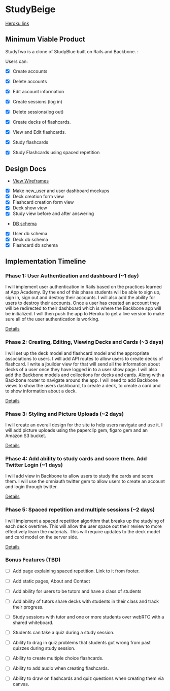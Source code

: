 # StudyBeige

[Heroku link][heroku]

[heroku]: https://studybeige.space/

## Minimum Viable Product
StudyTwo is a clone of StudyBlue built on Rails and Backbone. :

<!-- This is a Markdown checklist. Use it to keep track of your progress! -->
Users can:
- [x] Create accounts
- [x] Delete accounts
- [x] Edit account information
- [x] Create sessions (log in)
- [x] Delete sessions(log out)
- [x] Create decks of flashcards.
- [x] View and Edit flashcards.
- [x] Study flashcards
- [x] Study Flashcards using spaced repetition 



## Design Docs
* [View Wireframes][views] 

- [x] Make new_user and user dashboard mockups
- [x] Deck creation form view
- [x] Flashcard creation form view
- [x] Deck show view
- [x] Study view before and after answering

* [DB schema][schema] 

 
- [x] User db schema
- [x] Deck db schema
- [x] Flashcard db schema

[views]: ./docs/views.md
[schema]: ./docs/schema.md

## Implementation Timeline

### Phase 1: User Authentication and dashboard (~1 day)
I will implement user authentication in Rails based on the practices learned at
App Academy. By the end of this phase students will be able to sign up,
sign in, sign out and destroy their accounts. I will also add the ability for
users to destroy their accounts.  Once a user has created an account they will
be redirected to their dashboard which is where the Backbone app will be
initialized. I will then push the app to Heroku to get a live version to make
sure all of the user authentication is working.

[Details][phase-one]

### Phase 2: Creating, Editing, Viewing Decks and Cards   (~3 days)
I will set up the deck model and flashcard model and the appropriate
associations to users. I will add API routes to allow users to
create decks of flashcard. I write a jbuilder view for that will send all the
information about decks of a user once they have logged in to a user show page.
I will also add the Backbone models and collections for decks and cards. Along with a Backbone router to navigate around the app. I will need to add Backbone 
views to show the users dashboard, to create a deck, to create a card and to show information about a deck. 


[Details][phase-two]

### Phase 3: Styling and Picture Uploads (~2 days)
I will create an overall design for the site to help users navigate and use it.
I will add picture uploads using the paperclip gem, figaro gem and an Amazon S3
bucket.


[Details][phase-three]

### Phase 4: Add ability to study cards and score them. Add Twitter Login (~1 days)
I will add view in Backbone to allow users to study the cards and score them.
I will use the omniauth twitter gem to allow users to create an account and login through twitter.  

[Details][phase-four]

### Phase 5: Spaced repetition and multiple sessions (~2 days)
I will implement a spaced repetition algorithm that breaks up the studying of each deck overtime. This will allow the user space out their review to more effectively learn the materials. This will require updates to the deck model and card model on the server side. 

[Details][phase-five]

### Bonus Features (TBD)
- [ ] Add page explaining spaced repetition. Link to it from footer.
- [ ] Add static pages, About and Contact
- [ ] Add ability for users to be tutors and have a class of students
- [ ] Add ability of tutors share decks with students in their class and track their progress.
- [ ] Study sessions with tutor and one or more students over webRTC with a shared whiteboard.
- [ ] Students can take a quiz during a study session.
- [ ] Ability to drag in quiz problems that students got wrong from past quizzes during study session.
- [ ] Ability to create multiple choice flashcards.
- [ ] Ability to add audio when creating flashcards.
- [ ] Ability to draw on flashcards and quiz questions when creating them via canvas.



[phase-one]: ./docs/phases/phase1.md
[phase-two]: ./docs/phases/phase2.md
[phase-three]: ./docs/phases/phase3.md
[phase-four]: ./docs/phases/phase4.md
[phase-five]: ./docs/phases/phase5.md
